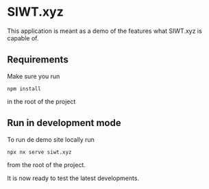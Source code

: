 # SIWT.xyz

This application is meant as a demo of the features what SIWT.xyz is capable of.

## Requirements

Make sure you run 

```
npm install
```

in the root of the project

## Run in development mode

To run de demo site locally run

```
npx nx serve siwt.xyz
```

from the root of the project.

It is now ready to test the latest developments.
